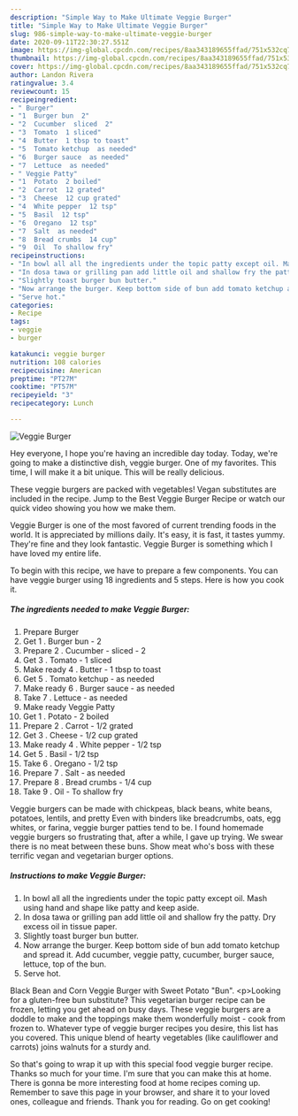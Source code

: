 ```yaml
---
description: "Simple Way to Make Ultimate Veggie Burger"
title: "Simple Way to Make Ultimate Veggie Burger"
slug: 986-simple-way-to-make-ultimate-veggie-burger
date: 2020-09-11T22:30:27.551Z
image: https://img-global.cpcdn.com/recipes/8aa343189655ffad/751x532cq70/veggie-burger-recipe-main-photo.jpg
thumbnail: https://img-global.cpcdn.com/recipes/8aa343189655ffad/751x532cq70/veggie-burger-recipe-main-photo.jpg
cover: https://img-global.cpcdn.com/recipes/8aa343189655ffad/751x532cq70/veggie-burger-recipe-main-photo.jpg
author: Landon Rivera
ratingvalue: 3.4
reviewcount: 15
recipeingredient:
- " Burger"
- "1  Burger bun  2"
- "2  Cucumber  sliced  2"
- "3  Tomato  1 sliced"
- "4  Butter  1 tbsp to toast"
- "5  Tomato ketchup  as needed"
- "6  Burger sauce  as needed"
- "7  Lettuce  as needed"
- " Veggie Patty"
- "1  Potato  2 boiled"
- "2  Carrot  12 grated"
- "3  Cheese  12 cup grated"
- "4  White pepper  12 tsp"
- "5  Basil  12 tsp"
- "6  Oregano  12 tsp"
- "7  Salt  as needed"
- "8  Bread crumbs  14 cup"
- "9  Oil  To shallow fry"
recipeinstructions:
- "In bowl all all the ingredients under the topic patty except oil. Mash using hand and shape like patty and keep aside."
- "In dosa tawa or grilling pan add little oil and shallow fry the patty. Dry excess oil in tissue paper."
- "Slightly toast burger bun butter."
- "Now arrange the burger. Keep bottom side of bun add tomato ketchup and spread it. Add cucumber, veggie patty, cucumber, burger sauce, lettuce, top of the bun."
- "Serve hot."
categories:
- Recipe
tags:
- veggie
- burger

katakunci: veggie burger 
nutrition: 108 calories
recipecuisine: American
preptime: "PT27M"
cooktime: "PT57M"
recipeyield: "3"
recipecategory: Lunch

---
```



![Veggie Burger](https://img-global.cpcdn.com/recipes/8aa343189655ffad/751x532cq70/veggie-burger-recipe-main-photo.jpg)

Hey everyone, I hope you're having an incredible day today. Today, we're going to make a distinctive dish, veggie burger. One of my favorites. This time, I will make it a bit unique. This will be really delicious.

These veggie burgers are packed with vegetables! Vegan substitutes are included in the recipe. Jump to the Best Veggie Burger Recipe or watch our quick video showing you how we make them.

Veggie Burger is one of the most favored of current trending foods in the world. It is appreciated by millions daily. It's easy, it is fast, it tastes yummy. They're fine and they look fantastic. Veggie Burger is something which I have loved my entire life.


To begin with this recipe, we have to prepare a few components. You can have veggie burger using 18 ingredients and 5 steps. Here is how you cook it.

<!--inarticleads1-->

##### The ingredients needed to make Veggie Burger:

1. Prepare  Burger
1. Get 1 . Burger bun - 2
1. Prepare 2 . Cucumber - sliced - 2
1. Get 3 . Tomato - 1 sliced
1. Make ready 4 . Butter - 1 tbsp to toast
1. Get 5 . Tomato ketchup - as needed
1. Make ready 6 . Burger sauce - as needed
1. Take 7 . Lettuce - as needed
1. Make ready  Veggie Patty
1. Get 1 . Potato - 2 boiled
1. Prepare 2 . Carrot - 1/2 grated
1. Get 3 . Cheese - 1/2 cup grated
1. Make ready 4 . White pepper - 1/2 tsp
1. Get 5 . Basil - 1/2 tsp
1. Take 6 . Oregano - 1/2 tsp
1. Prepare 7 . Salt - as needed
1. Prepare 8 . Bread crumbs - 1/4 cup
1. Take 9 . Oil - To shallow fry


Veggie burgers can be made with chickpeas, black beans, white beans, potatoes, lentils, and pretty Even with binders like breadcrumbs, oats, egg whites, or farina, veggie burger patties tend to be. I found homemade veggie burgers so frustrating that, after a while, I gave up trying. We swear there is no meat between these buns. Show meat who&#39;s boss with these terrific vegan and vegetarian burger options. 

<!--inarticleads2-->

##### Instructions to make Veggie Burger:

1. In bowl all all the ingredients under the topic patty except oil. Mash using hand and shape like patty and keep aside.
1. In dosa tawa or grilling pan add little oil and shallow fry the patty. Dry excess oil in tissue paper.
1. Slightly toast burger bun butter.
1. Now arrange the burger. Keep bottom side of bun add tomato ketchup and spread it. Add cucumber, veggie patty, cucumber, burger sauce, lettuce, top of the bun.
1. Serve hot.


Black Bean and Corn Veggie Burger with Sweet Potato &#34;Bun&#34;. &lt;p&gt;Looking for a gluten-free bun substitute? This vegetarian burger recipe can be frozen, letting you get ahead on busy days. These veggie burgers are a doddle to make and the toppings make them wonderfully moist - cook from frozen to. Whatever type of veggie burger recipes you desire, this list has you covered. This unique blend of hearty vegetables (like cauliflower and carrots) joins walnuts for a sturdy and. 

So that's going to wrap it up with this special food veggie burger recipe. Thanks so much for your time. I'm sure that you can make this at home. There is gonna be more interesting food at home recipes coming up. Remember to save this page in your browser, and share it to your loved ones, colleague and friends. Thank you for reading. Go on get cooking!

